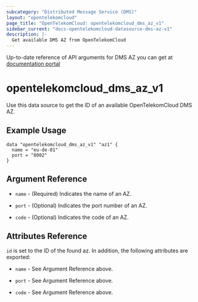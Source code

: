 ```yaml
---
subcategory: "Distributed Message Service (DMS)"
layout: "opentelekomcloud"
page_title: "OpenTelekomCloud: opentelekomcloud_dms_az_v1"
sidebar_current: "docs-opentelekomcloud-datasource-dms-az-v1"
description: |-
  Get available DMS AZ from OpenTelekomCloud
---
```


Up-to-date reference of API arguments for DMS AZ you can get at
[documentation portal](https://docs.otc.t-systems.com/distributed-message-service/api-ref/apis_v2_recommended/other_apis/listing_az_information.html#listavailablezones)

# opentelekomcloud_dms_az_v1

Use this data source to get the ID of an available OpenTelekomCloud DMS AZ.

## Example Usage

```hcl
data "opentelekomcloud_dms_az_v1" "az1" {
  name = "eu-de-01"
  port = "8002"
}
```

## Argument Reference

* `name` - (Required) Indicates the name of an AZ.

* `port` - (Optional) Indicates the port number of an AZ.

* `code` - (Optional) Indicates the code of an AZ.

## Attributes Reference

`id` is set to the ID of the found az. In addition, the following attributes are exported:

* `name` - See Argument Reference above.

* `port` - See Argument Reference above.

* `code` - See Argument Reference above.

